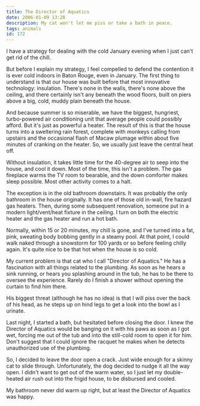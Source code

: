 ```yaml
---
title: The Director of Aquatics
date: 2006-01-09 13:28
description: My cat won't let me piss or take a bath in peace.
tags: animals
id: 172
---
```

I have a strategy for dealing with the cold January evening when I just can't get rid of the chill.

But before I explain my strategy, I feel compelled to defend the contention it is ever cold indoors in Baton Rouge, even in January.  The first thing to understand is that our house was built before that most innovative technology:  insulation.  There's none in the walls, there's none above the ceiling, and there certainly isn't any beneath the wood floors, built on piers above a big, cold, muddy plain beneath the house.

And because summer is so miserable, we have the biggest, hungriest, turbo-powered air conditioning unit that average people could possibly afford.  But it's just as powerful a heater.  The result of this is that the house turns into a sweltering rain forest, complete with monkeys calling from upstairs and the occasional flash of Macaw plumage within about five minutes of cranking on the heater.  So, we usually just leave the central heat off.

Without insulation, it takes little time for the 40-degree air to seep into the house, and cool it down.  Most of the time, this isn't a problem.  The gas fireplace warms the TV room to bearable, and the down comforter makes sleep possible.  Most other activity comes to a halt.

The exception is in the old bathroom downstairs.  It was probably the only bathroom in the house originally.  It has one of those old in-wall, fire hazard gas heaters.  Then, during some subsequent renovation, someone put in a modern light/vent/heat fixture in the ceiling.  I turn on both the electric heater and the gas heater and run a hot bath.

Normally, within 15 or 20 minutes, my chill is gone, and I've turned into a fat, pink, sweating body bobbing gently in a steamy pool.  At that point, I could walk naked through a snowstorm for 100 yards or so before feeling chilly again.  It's quite nice to be that hot when the house is so cold.

My current problem is that cat who I call "Director of Aquatics."  He has a fascination with all things related to the plumbing.  As soon as he hears a sink running, or hears you splashing around in the tub, he has to be there to oversee the experience.  Rarely do I finish a shower without opening the curtain to find him there.

His biggest threat (although he has no idea) is that I will piss over the back of his head, as he steps up on hind legs to get a look into the bowl as I urinate.

Last night, I started a bath, but hesitated before closing the door.  I knew the Director of Aquatics would be banging on it with his paws as soon as I got wet, forcing me out of the tub and into the still-cold room to open it for him.  Don't suggest that I could ignore the racquet he makes when he detects unauthorized use of the plumbing.

So, I decided to leave the door open a crack.  Just wide enough for a skinny cat to slide through.  Unfortunately, the dog decided to nudge it all the way open.  I didn't want to get out of the warm water, so I just let my double-heated air rush out into the frigid house, to be disbursed and cooled.  

My bathroom never did warm up right, but at least the Director of Aquatics was happy.
